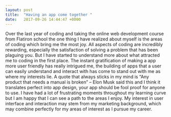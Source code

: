 ```yaml
---
layout: post
title:  "Having an app come together "
date:   2017-09-26 14:44:47 +0000
---
```



Over the last year of coding and taking the online web development course from Flatiron school the one thing I have realized about myself is the areas of coding which bring me the most joy. All aspects of coding are incredibly rewarding, especially the satisfaction of solving a problem that has been plaguing you. But I have started to understand more about what attracted me to coding in the first place. The instant gratification of making a app more user friendly has really intrigued me, the building of apps that a user can easily understand and interact with has come to stand out with me as where my interests lie. A quote that always sticks in my mind is “Any product that needs a manual is broken” – Elon Musk said this and I think it translates perfect into app design, your app should be fool proof for anyone to use. I have had a lot of frustrating moments throughout my learning curve but I am happy that I can see a path to the areas I enjoy. My interest in user interface and interaction may stem from my marketing background, which may combine perfectly for my areas of interest as I pursue my career. 

